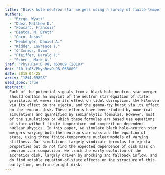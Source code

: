 ```yaml
---
title: "Black hole-neutron star mergers using a survey of finite-temperature equations of state"
authors:
  - "Brege, Wyatt"
  - "Duez, Matthew D."
  - "Foucart, Francois"
  - "Deaton, M. Brett"
  - "Caro, Jesus"
  - "Hemberger, Daniel A."
  - "Kidder, Lawrence E."
  - "O'Connor, Evan"
  - "Pfeiffer, Harald P."
  - "Scheel, Mark A."
jref: "Phys.Rev.D 98, 063009 (2018)"
doi: "10.1103/PhysRevD.98.063009"
date: 2018-04-25
arxiv: "1804.09823"
used_spec: true
abstract: |
  Each of the potential signals from a black hole–neutron star merger
  should contain an imprint of the neutron star equation of state:
  gravitational waves via its effect on tidal disruption, the kilonova
  via its effect on the ejecta, and the gamma-ray burst via its effect
  on the remnant disk. These effects have been studied by numerical
  simulations and quantified by semianalytic formulas. However, most
  of the simulations on which these formulas are based use equations
  of state without finite temperature and composition-dependent
  nuclear physics. In this paper, we simulate black hole–neutron star
  mergers varying both the neutron star mass and the equation of
  state, using three finite-temperature nuclear models of varying
  stiffness. Our simulations largely vindicate formulas for ejecta
  properties but do not find the expected dependence of disk mass on
  neutron star compaction. We track the early evolution of the
  accretion disk, largely driven by shocking and fallback inflow, and
  do find notable equation-of-state effects on the structure of this
  early-time, neutrino-bright disk.
---
```

